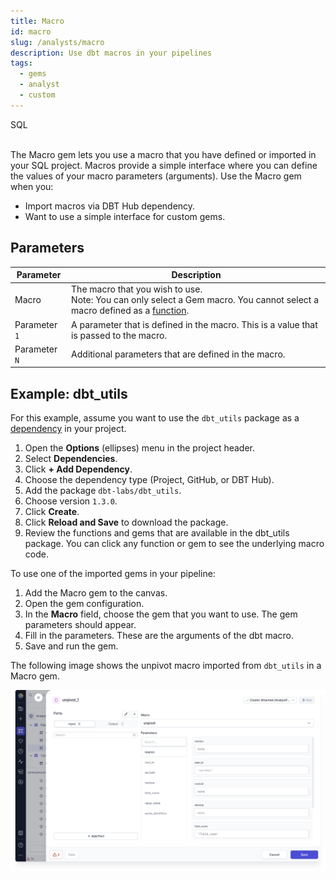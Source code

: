 ```yaml
---
title: Macro
id: macro
slug: /analysts/macro
description: Use dbt macros in your pipelines
tags:
  - gems
  - analyst
  - custom
---
```


<span class="badge">SQL</span><br/><br/>

The Macro gem lets you use a macro that you have defined or imported in your SQL project. Macros provide a simple interface where you can define the values of your macro parameters (arguments). Use the Macro gem when you:

- Import macros via DBT Hub dependency.
- Want to use a simple interface for custom gems.

## Parameters

| Parameter     | Description                                                                                                                                                                     |
| ------------- | ------------------------------------------------------------------------------------------------------------------------------------------------------------------------------- |
| Macro         | The macro that you wish to use.<br/>Note: You can only select a Gem macro. You cannot select a macro defined as a [function](docs/analysts/development/functions/functions.md). |
| Parameter `1` | A parameter that is defined in the macro. This is a value that is passed to the macro.                                                                                          |
| Parameter `N` | Additional parameters that are defined in the macro.                                                                                                                            |

## Example: dbt_utils

For this example, assume you want to use the `dbt_utils` package as a [dependency](/analysts/dependencies) in your project.

1. Open the **Options** (ellipses) menu in the project header.
1. Select **Dependencies**.
1. Click **+ Add Dependency**.
1. Choose the dependency type (Project, GitHub, or DBT Hub).
1. Add the package `dbt-labs/dbt_utils`.
1. Choose version `1.3.0`.
1. Click **Create**.
1. Click **Reload and Save** to download the package.
1. Review the functions and gems that are available in the dbt_utils package. You can click any function or gem to see the underlying macro code.

To use one of the imported gems in your pipeline:

1. Add the Macro gem to the canvas.
1. Open the gem configuration.
1. In the **Macro** field, choose the gem that you want to use. The gem parameters should appear.
1. Fill in the parameters. These are the arguments of the dbt macro.
1. Save and run the gem.

The following image shows the unpivot macro imported from `dbt_utils` in a Macro gem.

![Unpivot macro](img/unpivot-macro.png)
